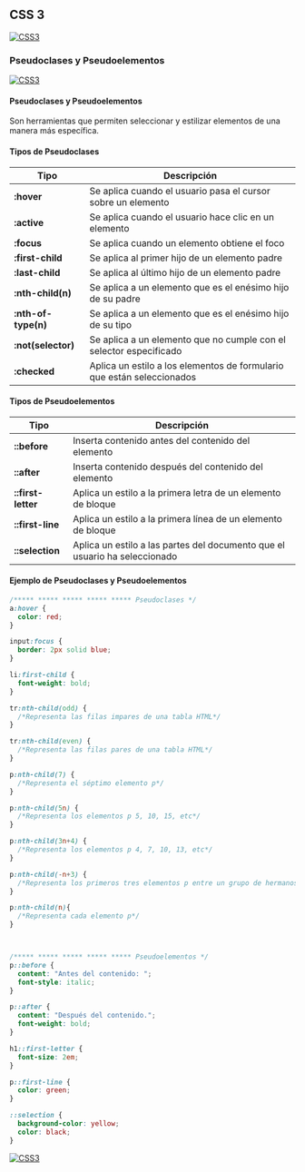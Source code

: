 ## CSS 3
[![CSS3](https://img.shields.io/badge/CSS3-196FB4?style=for-the-badge&logo=CSS3&logoColor=white&labelColor=101010)](https://github.com/Alberto-mt/HTML5_CSS3/blob/main/Apuntes/CSS3/index.md)

### Pseudoclases y Pseudoelementos
[![CSS3](https://img.shields.io/badge/Pseudoclases_y_Pseudoelementos-c08a44?style=for-the-badge&logo=CSS3&logoColor=white&labelColor=101010)](https://github.com/Alberto-mt/HTML5_CSS3/blob/main/Apuntes/CSS3/categories/Pseudoclases_y_Pseudoelementos.md)

#### Pseudoclases y Pseudoelementos
Son herramientas que permiten seleccionar y estilizar elementos de una manera más específica.

#### Tipos de Pseudoclases
| Tipo  | Descripción  |
|---|---|
| **:hover**  | Se aplica cuando el usuario pasa el cursor sobre un elemento  |
| **:active**  | Se aplica cuando el usuario hace clic en un elemento  |
| **:focus**  | Se aplica cuando un elemento obtiene el foco  |
| **:first-child**  | Se aplica al primer hijo de un elemento padre  |
| **:last-child**  | Se aplica al último hijo de un elemento padre  |
| **:nth-child(n)**  | Se aplica a un elemento que es el enésimo hijo de su padre  |
| **:nth-of-type(n)**  | Se aplica a un elemento que es el enésimo hijo de su tipo  |
| **:not(selector)**  | Se aplica a un elemento que no cumple con el selector especificado  |
| **:checked**  | Aplica un estilo a los elementos de formulario que están seleccionados  |

#### Tipos de Pseudoelementos
| Tipo  | Descripción  |
|---|---|
| **::before**  | Inserta contenido antes del contenido del elemento  |
| **::after**  | Inserta contenido después del contenido del elemento  |
| **::first-letter**  | Aplica un estilo a la primera letra de un elemento de bloque  |
| **::first-line**  | Aplica un estilo a la primera línea de un elemento de bloque  |
| **::selection**  | Aplica un estilo a las partes del documento que el usuario ha seleccionado  |

#### Ejemplo de Pseudoclases y Pseudoelementos
```css
/***** ***** ***** ***** ***** Pseudoclases */ 
a:hover {
  color: red;
}

input:focus {
  border: 2px solid blue;
}

li:first-child {
  font-weight: bold;
}

tr:nth-child(odd) {
  /*Representa las filas impares de una tabla HTML*/
}

tr:nth-child(even) {
  /*Representa las filas pares de una tabla HTML*/
}

p:nth-child(7) {
  /*Representa el séptimo elemento p*/
}

p:nth-child(5n) {
  /*Representa los elementos p 5, 10, 15, etc*/
}

p:nth-child(3n+4) {
  /*Representa los elementos p 4, 7, 10, 13, etc*/
}

p:nth-child(-n+3) {
  /*Representa los primeros tres elementos p entre un grupo de hermanos*/
}

p:nth-child(n){
  /*Representa cada elemento p*/
}



/***** ***** ***** ***** ***** Pseudoelementos */
p::before {
  content: "Antes del contenido: ";
  font-style: italic;
}

p::after {
  content: "Después del contenido.";
  font-weight: bold;
}

h1::first-letter {
  font-size: 2em;
}

p::first-line {
  color: green;
}

::selection {
  background-color: yellow;
  color: black;
}
```

[![CSS3](https://img.shields.io/badge/Pseudoclases_y_Pseudoelementos-c08a44?style=for-the-badge&label=&#9650;&logoColor=white&labelColor=101010)](https://github.com/Alberto-mt/HTML5_CSS3/blob/main/Apuntes/CSS3/categories/Pseudoclases_y_Pseudoelementos.md)
